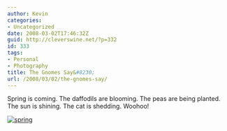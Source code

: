 ```yaml
---
author: Kevin
categories:
- Uncategorized
date: 2008-03-02T17:46:32Z
guid: http://cleverswine.net/?p=332
id: 333
tags:
- Personal
- Photography
title: The Gnomes Say&#8230;
url: /2008/03/02/the-gnomes-say/
---
```


Spring is coming. The daffodils are blooming. The peas are being planted. The sun is shining. The cat is shedding. Woohoo!

[<img src="https://i2.wp.com/farm3.static.flickr.com/2394/2305922426_287158f69e_m_d.jpg?w=840" alt="spring" data-recalc-dims="1" />](http://flickr.com/photos/cleverswine/2305922426/)